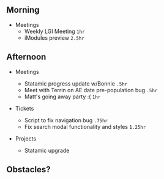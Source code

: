 ## Morning

- Meetings
    - Weekly LGI Meeting `1hr`
    - iModules preview `2.5hr`


## Afternoon

- Meetings
    - Statamic progress update w/Bonnie `.5hr`
    - Meet with Terrin on AE date pre-population bug `.5hr`
    - Matt's going away party :( `1hr`


- Tickets
    - Script to fix navigation bug `.75hr`
    - Fix search modal functionality and styles `1.25hr`


- Projects
    - Statamic upgrade


## Obstacles?

